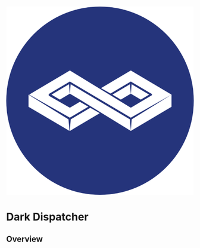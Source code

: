 <p align="center">
  <img src="./logo.png" alt="Dark Dispatcher" />
</p>

# Dark Dispatcher


## Overview